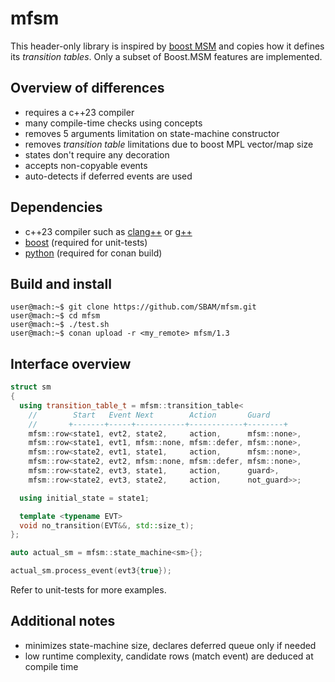 # mfsm
This header-only library is inspired by [boost MSM](https://www.boost.org/doc/libs/1_87_0/libs/msm/doc/HTML/index.html) and copies how it defines its _transition tables_.
Only a subset of Boost.MSM features are implemented.

## Overview of differences
* requires a c++23 compiler
* many compile-time checks using concepts
* removes 5 arguments limitation on state-machine constructor
* removes _transition table_ limitations due to boost MPL vector/map size
* states don't require any decoration
* accepts non-copyable events
* auto-detects if deferred events are used

## Dependencies
* c++23 compiler such as [clang++](https://clang.llvm.org/) or [g++](https://gcc.gnu.org/)
* [boost](https://www.boost.org/) (required for unit-tests)
* [python](https://www.python.org/) (required for conan build)

## Build and install
```console
user@mach:~$ git clone https://github.com/SBAM/mfsm.git
user@mach:~$ cd mfsm
user@mach:~$ ./test.sh
user@mach:~$ conan upload -r <my_remote> mfsm/1.3
```

## Interface overview
```cpp
struct sm
{
  using transition_table_t = mfsm::transition_table<
    //        Start   Event Next        Action       Guard
    //       +-------+-----+-----------+------------+--------+
    mfsm::row<state1, evt2, state2,     action,      mfsm::none>,
    mfsm::row<state1, evt1, mfsm::none, mfsm::defer, mfsm::none>,
    mfsm::row<state2, evt1, state1,     action,      mfsm::none>,
    mfsm::row<state2, evt2, mfsm::none, mfsm::defer, mfsm::none>,
    mfsm::row<state2, evt3, state1,     action,      guard>,
    mfsm::row<state2, evt3, state2,     action,      not_guard>>;

  using initial_state = state1;

  template <typename EVT>
  void no_transition(EVT&&, std::size_t);
};

auto actual_sm = mfsm::state_machine<sm>{};

actual_sm.process_event(evt3{true});
```
Refer to unit-tests for more examples.

## Additional notes
* minimizes state-machine size, declares deferred queue only if needed
* low runtime complexity, candidate rows (match event) are deduced at compile time
